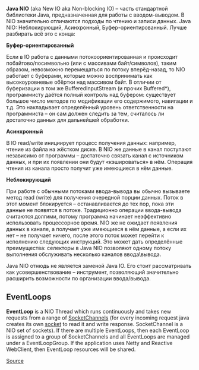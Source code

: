 **Java NIO** (aka New IO aka Non-blocking IO) – часть стандартной библиотеки Java, предназначенная для работы с вводом-выводом. В NIO значительно отличаются подходы по чтению и записи данных. Java NIO: Неблокирующий, Асинхронный, Буфер-ориентированный. Лучше разбирать всё это с конца:

**Буфер-ориентированный**

Если в IO работа с данными потокоориентированная и происходит побайтово/посимвольно (или с массивами байт/символов), таким образом, невозможно перемещаться по потоку вперёд-назад, то NIO работает с буферами, которые можно воспринимать как высокоуровневые обёртки над массивом байт. В отличии от буферизации в том же BufferedInputStream (и прочих Buffered*), программисту даётся полный контроль над буфером: существует большое число методов по модификации его содержимого, навигации и т.д. Это накладывает определённый уровень ответственности на программиста – он сам должен следить за тем, считалось ли достаточно данных для дальнейшей обработки.

**Асинхронный**

В IO read/write инициирует процесс получения данных: например, чтение из файла на жёстком диске. В NIO же данные в канал поступают независимо от программы – достаточно связать канал с источником данных, и при их появлении они будут «кэшироваться» в нём. Операция чтения из канала просто получит уже имеющиеся в нём данные.

**Неблокирующий**

При работе с обычными потоками ввода-вывода вы обычно вызываете метод read (write) для получения очередной порции данных. Поток в этот момент блокируется – останавливается до тех пор, пока эти данные не появятся в потоке. Традиционно операции ввода-вывода считаются долгими, потому программа начинает неэффективно использовать процессорное время. NIO же не ожидает появления данных в канале, а получает уже имеющиеся в нём данные, а если их нет – не получает ничего, после этого поток может перейти к исполнению следующих инструкций. Это может дать определённые преимущества: селекторы в Java NIO позволяют одному потоку выполнения обслуживать несколько каналов ввода\вывода.

Java NIO отнюдь не является заменой Java IO. Его стоит рассматривать как усовершенствование – инструмент, позволяющий значительно расширить возможности по организации ввода/вывода.
## EventLoops

**EventLoop** is a NIO Thread which runs continuously and takes new requests from a range of [SocketChannels](https://docs.oracle.com/javase/7/docs/api/java/nio/channels/SocketChannel.html) (for every incoming request java creates its own [socket](https://docs.oracle.com/javase/tutorial/networking/sockets/definition.html) to read it and write response. SocketChannel is a NIO set of sockets). If there are multiple EventLoops, then each EventLoop is assigned to a group of SocketChannels and all EventLoops are managed under a EventLoopGroup. If the application uses Netty and Reactive WebClient, then EventLoop resources will be shared.

[Source](https://singhkaushal.medium.com/spring-webflux-eventloop-vs-thread-per-request-model-a42d07ee8502)
